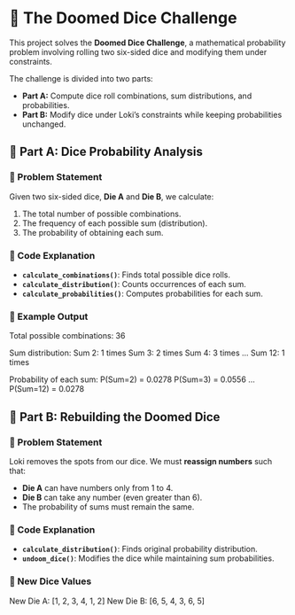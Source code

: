 # 🎲 The Doomed Dice Challenge  

  This project solves the **Doomed Dice Challenge**, a mathematical probability problem involving rolling two six-sided dice and modifying them under constraints.  

The challenge is divided into two parts:  

- **Part A:** Compute dice roll combinations, sum distributions, and probabilities.  
- **Part B:** Modify dice under Loki’s constraints while keeping probabilities unchanged.  

## 📌 Part A: Dice Probability Analysis  
### 🔹 Problem Statement  
Given two six-sided dice, **Die A** and **Die B**, we calculate:  
1. The total number of possible combinations.  
2. The frequency of each possible sum (distribution).  
3. The probability of obtaining each sum.  

### 🔹 Code Explanation  
- **`calculate_combinations()`**: Finds total possible dice rolls.  
- **`calculate_distribution()`**: Counts occurrences of each sum.  
- **`calculate_probabilities()`**: Computes probabilities for each sum.  

### 🔹 Example Output  

Total possible combinations: 36

Sum distribution: Sum 2: 1 times Sum 3: 2 times Sum 4: 3 times ... Sum 12: 1 times

Probability of each sum: P(Sum=2) = 0.0278 P(Sum=3) = 0.0556 ... P(Sum=12) = 0.0278


## 📌 Part B: Rebuilding the Doomed Dice  
### 🔹 Problem Statement  
Loki removes the spots from our dice. We must **reassign numbers** such that:  
- **Die A** can have numbers only from 1 to 4.  
- **Die B** can take any number (even greater than 6).  
- The probability of sums must remain the same.  

### 🔹 Code Explanation  
- **`calculate_distribution()`**: Finds original probability distribution.  
- **`undoom_dice()`**: Modifies the dice while maintaining sum probabilities.  

### 🎲 New Dice Values  
New Die A: [1, 2, 3, 4, 1, 2] New Die B: [6, 5, 4, 3, 6, 5]





